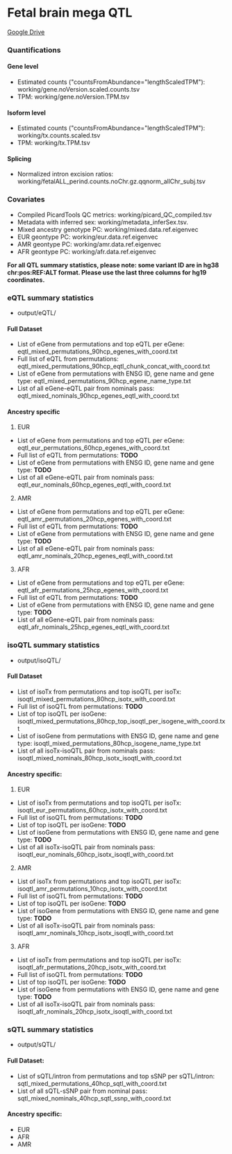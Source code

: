 # Fetal brain mega QTL

[Google Drive](https://drive.google.com/drive/u/1/folders/1-O4BE5-_3xmMhwoX_DKbSwi2hZw7DgGw)

### Quantifications
#### Gene level 
  * Estimated counts ("countsFromAbundance="lengthScaledTPM"): working/gene.noVersion.scaled.counts.tsv
  * TPM: working/gene.noVersion.TPM.tsv
#### Isoform level
  * Estimated counts ("countsFromAbundance="lengthScaledTPM"): working/tx.counts.scaled.tsv
  * TPM: working/tx.TPM.tsv
#### Splicing
  * Normalized intron excision ratios: working/fetalALL_perind.counts.noChr.gz.qqnorm_allChr_subj.tsv

### Covariates
* Compiled PicardTools QC metrics: working/picard_QC_compiled.tsv
* Metadata with inferred sex: working/metadata_inferSex.tsv. 
* Mixed ancestry genotype PC: working/mixed.data.ref.eigenvec
* EUR geontype PC: working/eur.data.ref.eigenvec
* AMR geontype PC: working/amr.data.ref.eigenvec
* AFR geontype PC: working/afr.data.ref.eigenvec


**For all QTL summary statistics, please note: some variant ID are in hg38 chr:pos:REF:ALT format. Please use the last three columns for hg19 coordinates.**
### eQTL summary statistics 
* output/eQTL/
#### Full Dataset
  * List of eGene from permutations and top eQTL per eGene: eqtl_mixed_permutations_90hcp_egenes_with_coord.txt
  * Full list of eQTL from permutations: eqtl_mixed_permutations_90hcp_eqtl_chunk_concat_with_coord.txt
  * List of eGene from permutations with ENSG ID, gene name and gene type: eqtl_mixed_permutations_90hcp_egene_name_type.txt
  * List of all eGene-eQTL pair from nominals pass: eqtl_mixed_nominals_90hcp_egenes_eqtl_with_coord.txt
#### Ancestry specific
  1. EUR
  * List of eGene from permutations and top eQTL per eGene: eqtl_eur_permutations_60hcp_egenes_with_coord.txt
  * Full list of eQTL from permutations: **TODO**
  * List of eGene from permutations with ENSG ID, gene name and gene type: **TODO**
  * List of all eGene-eQTL pair from nominals pass: eqtl_eur_nominals_60hcp_egenes_eqtl_with_coord.txt
  2. AMR
  * List of eGene from permutations and top eQTL per eGene: eqtl_amr_permutations_20hcp_egenes_with_coord.txt
  * Full list of eQTL from permutations: **TODO**
  * List of eGene from permutations with ENSG ID, gene name and gene type: **TODO**
  * List of all eGene-eQTL pair from nominals pass: eqtl_amr_nominals_20hcp_egenes_eqtl_with_coord.txt
  3. AFR
  * List of eGene from permutations and top eQTL per eGene: eqtl_afr_permutations_25hcp_egenes_with_coord.txt
  * Full list of eQTL from permutations: **TODO**
  * List of eGene from permutations with ENSG ID, gene name and gene type: **TODO**
  * List of all eGene-eQTL pair from nominals pass: eqtl_afr_nominals_25hcp_egenes_eqtl_with_coord.txt


### isoQTL summary statistics
* output/isoQTL/
#### Full Dataset
  * List of isoTx from permutations and top isoQTL per isoTx: isoqtl_mixed_permutations_80hcp_isotx_with_coord.txt
  * Full list of isoQTL from permutations: **TODO**
  * List of top isoQTL per isoGene: isoqtl_mixed_permutations_80hcp_top_isoqtl_per_isogene_with_coord.txt
  * List of isoGene from permutations with ENSG ID, gene name and gene type: isoqtl_mixed_permutations_80hcp_isogene_name_type.txt
  * List of all isoTx-isoQTL pair from nominals pass: isoqtl_mixed_nominals_80hcp_isotx_isoqtl_with_coord.txt
#### Ancestry specific: 
  1. EUR
  * List of isoTx from permutations and top isoQTL per isoTx: isoqtl_eur_permutations_60hcp_isotx_with_coord.txt
  * Full list of isoQTL from permutations: **TODO**
  * List of top isoQTL per isoGene: **TODO**
  * List of isoGene from permutations with ENSG ID, gene name and gene type: **TODO**
  * List of all isoTx-isoQTL pair from nominals pass: isoqtl_eur_nominals_60hcp_isotx_isoqtl_with_coord.txt
  2. AMR
  * List of isoTx from permutations and top isoQTL per isoTx: isoqtl_amr_permutations_10hcp_isotx_with_coord.txt
  * Full list of isoQTL from permutations: **TODO**
  * List of top isoQTL per isoGene: **TODO**
  * List of isoGene from permutations with ENSG ID, gene name and gene type: **TODO**
  * List of all isoTx-isoQTL pair from nominals pass: isoqtl_amr_nominals_10hcp_isotx_isoqtl_with_coord.txt
  3. AFR
  * List of isoTx from permutations and top isoQTL per isoTx: isoqtl_afr_permutations_20hcp_isotx_with_coord.txt
  * Full list of isoQTL from permutations: **TODO**
  * List of top isoQTL per isoGene: **TODO**
  * List of isoGene from permutations with ENSG ID, gene name and gene type: **TODO**
  * List of all isoTx-isoQTL pair from nominals pass: isoqtl_afr_nominals_20hcp_isotx_isoqtl_with_coord.txt
 
 
### sQTL summary statistics
* output/sQTL/
#### Full Dataset:
  * List of sQTL/intron from permutations and top sSNP per sQTL/intron: sqtl_mixed_permutations_40hcp_sqtl_with_coord.txt
  * List of all sQTL-sSNP pair from nominal pass: sqtl_mixed_nominals_40hcp_sqtl_ssnp_with_coord.txt
#### Ancestry specific: 
  * EUR
  * AFR
  * AMR
  
  

